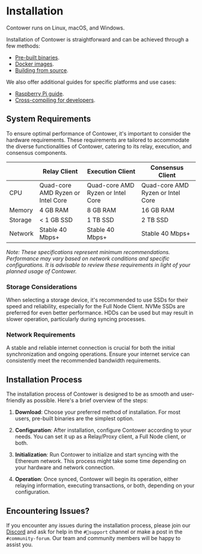 # Installation

Contower runs on Linux, macOS, and Windows.

Installation of Contower is straightforward and can be achieved through a few methods:

-   [Pre-built binaries](./binaries.md).
-   [Docker images](./docker.md).
-   [Building from source](./source.md).

We also offer additional guides for specific platforms and use cases:

-   [Raspberry Pi guide](./ras-pi.md).
-   [Cross-compiling for developers](./cross-compiling.md).

## System Requirements

To ensure optimal performance of Contower, it's important to consider the hardware requirements. These requirements are tailored to accommodate the diverse functionalities of Contower, catering to its relay, execution, and consensus components.

|         | Relay Client                      | Execution Client                  | Consensus Client                  |
| ------- | --------------------------------- | --------------------------------- | --------------------------------- |
| CPU     | Quad-core AMD Ryzen or Intel Core | Quad-core AMD Ryzen or Intel Core | Quad-core AMD Ryzen or Intel Core |
| Memory  | 4 GB RAM                          | 8 GB RAM                          | 16 GB RAM                         |
| Storage | < 1 GB SSD                        | 1 TB SSD                          | 2 TB SSD                          |
| Network | Stable 40 Mbps+                   | Stable 40 Mbps+                   | Stable 40 Mbps+                   |

_Note: These specifications represent minimum recommendations. Performance may vary based on network conditions and specific configurations. It is advisable to review these requirements in light of your planned usage of Contower._

### Storage Considerations

When selecting a storage device, it's recommended to use SSDs for their speed and reliability, especially for the Full Node Client. NVMe SSDs are preferred for even better performance. HDDs can be used but may result in slower operation, particularly during syncing processes.

### Network Requirements

A stable and reliable internet connection is crucial for both the initial synchronization and ongoing operations. Ensure your internet service can consistently meet the recommended bandwidth requirements.

## Installation Process

The installation process of Contower is designed to be as smooth and user-friendly as possible. Here's a brief overview of the steps:

1. **Download**: Choose your preferred method of installation. For most users, pre-built binaries are the simplest option.

2. **Configuration**: After installation, configure Contower according to your needs. You can set it up as a Relay/Proxy client, a Full Node client, or both.

3. **Initialization**: Run Contower to initialize and start syncing with the Ethereum network. This process might take some time depending on your hardware and network connection.

4. **Operation**: Once synced, Contower will begin its operation, either relaying information, executing transactions, or both, depending on your configuration.

## Encountering Issues?

If you encounter any issues during the installation process, please join our [Discord](https://discord.gg/wxVuY2RCat) and ask for help in the `#🦾support` channel or make a post in the `#community-forum`. Our team and community members will be happy to assist you.
